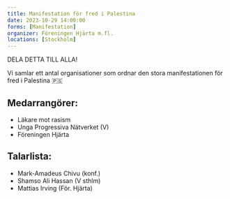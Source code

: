 ```yaml
---
title: Manifestation för fred i Palestina 
date: 2023-10-29 14:00:00
forms: [Manifestation]
organizer: Föreningen Hjärta m.fl.
locations: [Stockholm]
---
```

DELA DETTA TILL ALLA!

Vi samlar ett antal organisationer som ordnar den stora manifestationen för fred i Palestina 🇵🇸

## Medarrangörer:
- Läkare mot rasism
- Unga Progressiva Nätverket (V)
- Föreningen Hjärta

## Talarlista:
- Mark-Amadeus Chivu (konf.)
- Shamso Ali Hassan (V sthlm)
- Mattias Irving (För. Hjärta) 